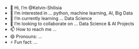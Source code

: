 - 👋 Hi, I’m @Kelvin-Shilisia
- 👀 I’m interested in ... python, machine learning, AI, Big Data 
- 🌱 I’m currently learning ... Data Science
- 💞️ I’m looking to collaborate on ... Data Science & AI Projects 
- 📫 How to reach me ... 
- 😄 Pronouns: ...
- ⚡ Fun fact: ...

<!---
Kelvin-Shilisia/Kelvin-Shilisia is a ✨ special ✨ repository because its `README.md` (this file) appears on your GitHub profile.
You can click the Preview link to take a look at your changes.
--->
